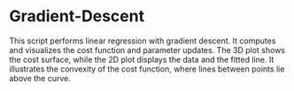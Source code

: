 # Gradient-Descent
This script performs linear regression with gradient descent. It computes and visualizes the cost function and parameter updates. The 3D plot shows the cost surface, while the 2D plot displays the data and the fitted line. It illustrates the convexity of the cost function, where lines between points lie above the curve.
